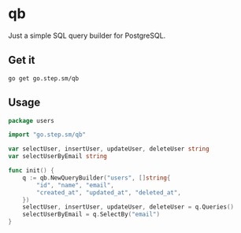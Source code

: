 # qb

Just a simple SQL query builder for PostgreSQL.

## Get it

```console
go get go.step.sm/qb
```

## Usage

```go
package users

import "go.step.sm/qb"

var selectUser, insertUser, updateUser, deleteUser string
var selectUserByEmail string

func init() {
    q := qb.NewQueryBuilder("users", []string{
        "id", "name", "email",
        "created_at", "updated_at", "deleted_at",
    })
    selectUser, insertUser, updateUser, deleteUser = q.Queries()
    selectUserByEmail = q.SelectBy("email")
}
```
